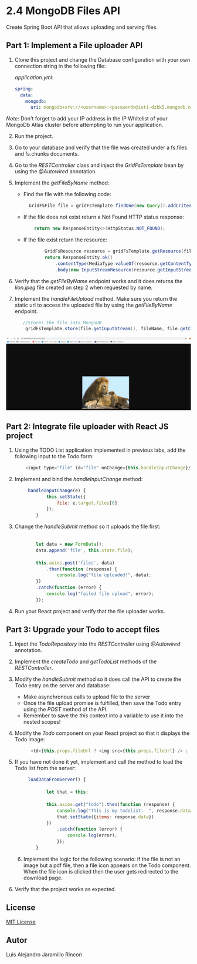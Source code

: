 # 2.4 MongoDB Files API
Create Spring Boot API that allows uploading and serving files.


## Part 1: Implement a File uploader API

1. Clone this project and change the Database configuration with your own connection string in the following file:
        
    *application.yml*:
    ``` yaml
    spring:
      data:
        mongodb:
          uri: mongodb+srv://<username>:<password>@ieti-dzkk5.mongodb.net/test?retryWrites=true&w=majority 
    ```

*Note:* Don't forget to add your IP address in the IP Whitelist of your MongoDb Atlas cluster before attempting to run your application. 

2. Run the project.

3. Go to your database and verify that the file was created under a fs.files and fs.chunks documents. 

4. Go to the *RESTController* class and inject the *GridFsTemplate* bean by using the *@Autowired* annotation.

5. Implement the *getFileByName* method:

    * Find the file with the following code:
        ````Java
          GridFSFile file = gridFsTemplate.findOne(new Query().addCriteria(Criteria.where("filename").is(filename)));
        ````
    * If the file does not exist return a Not Found HTTP status response:
    
        ````Java
            return new ResponseEntity<>(HttpStatus.NOT_FOUND);
        ````
    * If the file exist return the resource:
        ````Java
                GridFsResource resource = gridFsTemplate.getResource(file.getFilename());
                return ResponseEntity.ok()
                    .contentType(MediaType.valueOf(resource.getContentType()))
                    .body(new InputStreamResource(resource.getInputStream()));
        ````    
    
5. Verify that the *getFileByName* endpoint works and it does returns the *lion.jpeg* file created on step 2 when requested by name.

6. Implement the *handleFileUpload* method. Make sure you return the static url to access the uploaded file by using the *getFileByName* endpoint.

    ````Java
       //Stores the file into MongoDB
        gridFsTemplate.store(file.getInputStream(), fileName, file.getContentType());
    ````

![Lion](/img/1.PNG)


## Part 2: Integrate file uploader with React JS project

1. Using the TODO List application implemented in previous labs, add the following input to the Todo form:

    ````Javascript
        <input type="file" id="file" onChange={this.handleInputChange}/>
    ````
    
2. Implement and bind the *handleInputChange* method:

    ````Javascript
         handleInputChange(e) {
                this.setState({
                    file: e.target.files[0]
                });                
            }
    ````

3. Change the *handleSubmit* method so it uploads the file first:

    ````Javascript
    
            let data = new FormData();
            data.append('file', this.state.file);
    
            this.axios.post('files', data)
                .then(function (response) {
                    console.log("file uploaded!", data);
            })
            .catch(function (error) {
                console.log("failed file upload", error);
            });
    
    ```` 
4. Run your React project and verify that the file uploader works.


## Part 3: Upgrade your Todo to accept files

1. Inject the *TodoRepository* into the *RESTController* using *@Autowired* annotation.

2. Implement the *createTodo* and *getTodoList* methods of the *RESTController*.

3. Modify the *handleSubmit* method so it does call the API to create the *Todo* entry on the server and database:

    * Make asynchronous calls to upload file to the server
    * Once the file upload promise is fulfilled, then save the Todo entry using the *POST* method of the API.
    * Remember to save the *this* context into a variable to use it into the nested scopes!
   
4. Modify the *Todo* component on your React project so that it displays the Todo image:

    ````Javascript
          <td>{this.props.fileUrl ? <img src={this.props.fileUrl} /> : <div/>}</td>
    ```` 

5. If you have not done it yet, implement and call the method to load the Todo list from the server:

    ```javascript
         loadDataFromServer() {
        
                let that = this;
        
                this.axios.get("todo").then(function (response) {
                    console.log("This is my todolist:  ", response.data);
                    that.setState({items: response.data})
                })
                    .catch(function (error) {
                        console.log(error);
                    });
            }

    ```    
    6. Implement the logic for the following scenario: if the file is not an image but a pdf file, then a file icon appears on the Todo component. When the file icon is clicked then the user gets redirected to the download page.
    
7. Verify that the project works as expected.


## License
[MIT License ](/LICENSE)

## Autor
Luis Alejandro Jaramillo Rincon
